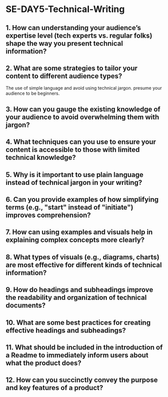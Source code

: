 # SE-DAY5-Technical-Writing
## 1. How can understanding your audience’s expertise level (tech experts vs. regular folks) shape the way you present technical information?



## 2. What are some strategies to tailor your content to different audience types?

The use of simple language and avoid using technical jargon. presume your audience to be beginners.

## 3. How can you gauge the existing knowledge of your audience to avoid overwhelming them with jargon?



## 4. What techniques can you use to ensure your content is accessible to those with limited technical knowledge?



## 5. Why is it important to use plain language instead of technical jargon in your writing?
## 6. Can you provide examples of how simplifying terms (e.g., "start" instead of "initiate") improves comprehension?
## 7. How can using examples and visuals help in explaining complex concepts more clearly?
## 8. What types of visuals (e.g., diagrams, charts) are most effective for different kinds of technical information?
## 9. How do headings and subheadings improve the readability and organization of technical documents?
## 10. What are some best practices for creating effective headings and subheadings?
## 11. What should be included in the introduction of a Readme to immediately inform users about what the product does?
## 12. How can you succinctly convey the purpose and key features of a product?
